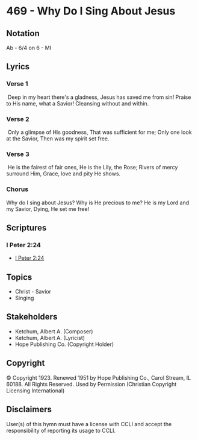 # 469 - Why Do I Sing About Jesus

## Notation

Ab - 6/4 on 6 - MI

## Lyrics

### Verse 1

 Deep in my heart there's a gladness, Jesus has saved me from sin! Praise to His name, what a Savior! Cleansing without and within.

### Verse 2

 Only a glimpse of His goodness, That was sufficient for me; Only one look at the Savior, Then was my spirit set free.

### Verse 3

 He is the fairest of fair ones, He is the Lily, the Rose; Rivers of mercy surround Him, Grace, love and pity He shows. 

### Chorus

Why do I sing about Jesus? Why is He precious to me? He is my Lord and my Savior, Dying, He set me free!


## Scriptures

### I Peter 2:24

- [I Peter 2:24](https://www.biblegateway.com/passage/?search=I%20Peter%202%3A24)


## Topics

- Christ - Savior
- Singing

## Stakeholders

- Ketchum, Albert A. (Composer)
- Ketchum, Albert A. (Lyricist)
- Hope Publishing Co. (Copyright Holder)

## Copyright

© Copyright 1923. Renewed 1951 by Hope Publishing Co., Carol Stream, IL 60188. All Rights Reserved. Used by Permission
(Christian Copyright Licensing International)

## Disclaimers

User(s) of this hymn must have a license with CCLI and accept the responsibility of reporting its usage to CCLI.

